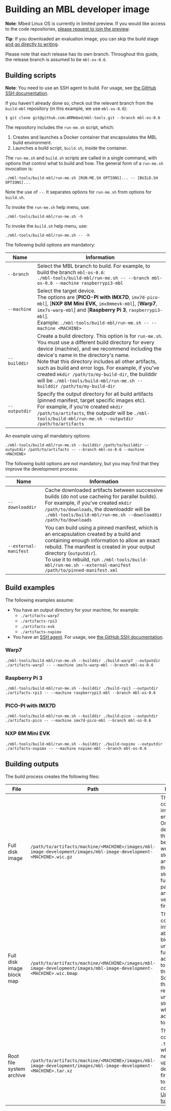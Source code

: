 # Building an MBL developer image

<span class="notes">**Note**: Mbed Linux OS is currently in limited preview. If you would like access to the code repositories, [please request to join the preview](https://os.mbed.com/linux-os/).</span>

<span class="tips">**Tip**: If you downloaded an evaluation image, you can skip the build stage [and go directly to writing]().</span>

Please note that each release has its own branch. Throughout this guide, the release branch is assumed to be `mbl-os-0.6`.

## Building scripts

<span class="notes">**Note**: You need to use an SSH agent to build. For usage, see [the GitHub SSH documentation](https://help.github.com/articles/generating-a-new-ssh-key-and-adding-it-to-the-ssh-agent/).</span>


If you haven't already done so, check out the relevant branch from the `build-mbl` repository (in this example, we use `mbl-os-0.6`):

```
$ git clone git@github.com:ARMmbed/mbl-tools.git --branch mbl-os-0.6
```

The repository includes the `run-me.sh` script, which:

1. Creates and launches a Docker container that encapsulates the MBL build environment.
1. Launches a build script, `build.sh`, inside the container.

The `run-me.sh` and `build.sh` scripts are called in a single command, with options that control what to build and how. The general form of a `run-me.sh` invocation is:

```
./mbl-tools/build-mbl/run-me.sh [RUN-ME.SH OPTIONS]... -- [BUILD.SH OPTIONS]...
```

<span class="tips">Note the use of `--`. It separates options for `run-me.sh` from options for `build.sh`.</span>

To invoke the `run-me.sh` help menu, use:

```
./mbl-tools/build-mbl/run-me.sh -h
```

To invoke the `build.sh` help menu, use:

```
./mbl-tools/build-mbl/run-me.sh -- -h
```

The following build options are mandatory:

| Name | Information |
| --- | --- |
| `--branch` | Select the MBL branch to build. For example, to build the branch `mbl-os-0.6`: <br>`./mbl-tools/build-mbl/run-me.sh -- --branch mbl-os-0.6 --machine raspberrypi3-mbl` |
| `--machine` | Select the target device. <br>The options are [**PICO-PI with IMX7D**, `imx7d-pico-mbl`], [**NXP 8M Mini EVK**, `imx8mmevk-mbl`], [**Warp7**, `imx7s-warp-mbl`] and [**Raspberry Pi 3**, `raspberrypi3-mbl`]. <br>Example: `./mbl-tools/build-mbl/run-me.sh -- --machine <MACHINE>` |
| `--builddir` | Create a build directory. This option is for `run-me.sh`. <br>You must use a different build directory for every device (machine), and we recommend including the device's name in the directory's name. <br>Note that this directory includes all other artifacts, such as build and error logs. For example, if you've created `mkdir /path/to/my-build-dir`, the builddir will be `./mbl-tools/build-mbl/run-me.sh --builddir /path/to/my-build-dir` |
| `--outputdir` | Specify the output directory for all build artifacts (pinned manifest, target specific images etc). <br>For example, if you're created `mkdir /path/to/artifacts`, the outpudir will be `./mbl-tools/build-mbl/run-me.sh --outputdir /path/to/artifacts` |

An example using all mandatory options:

```
./mbl-tools/build-mbl/run-me.sh --builddir /path/to/builddir --outputdir /path/to/artifacts -- --branch mbl-os-0.6 --machine <MACHINE>
```

The following build options are not mandatory, but you may find that they improve the development process:

| Name | Information |
| --- | --- |
| `--downloaddir` | Cache downloaded artifacts between successive builds (do not use cacheing for parallel builds). <br>For example, if you've created `mkdir /path/to/downloads`, the downloaddir will be `./mbl-tools/build-mbl/run-me.sh --downloaddir /path/to/downloads` |
| `--external-manifest` | You can build using a pinned manifest, which is an encapsulation created by a build and containing enough information to allow an exact rebuild. The manifest is created in your output directory (`outputdir`). <br>To use it to rebuild, run `./mbl-tools/build-mbl/run-me.sh --external-manifest /path/to/pinned-manifest.xml` |

## Build examples

The following examples assume:

* You have an output directory for your machine, for example:
    * `./artifacts-warp7`
    * `./artifacts-rpi3`
    * `./artifacts-evk`
    * `./artifacts-nxpimx`
* You have an [SSH agent](../getting-started/development-environment.html). For usage, see [the GitHub SSH documentation](https://help.github.com/articles/generating-a-new-ssh-key-and-adding-it-to-the-ssh-agent/).

<!--all of these have cloud credentials - I think that's wrong now-->


### Warp7

```
./mbl-tools/build-mbl/run-me.sh --builddir ./build-warp7 --outputdir ./artifacts-warp7 -- --machine imx7s-warp-mbl --branch mbl-os-0.6
```

### Raspberry Pi 3

```
./mbl-tools/build-mbl/run-me.sh --builddir ./build-rpi3 --outputdir ./artifacts-rpi3 -- --machine raspberrypi3-mbl --branch mbl-os-0.6
```

### PICO-PI with IMX7D

```
./mbl-tools/build-mbl/run-me.sh --builddir ./build-pico --outputdir ./artifacts-pico -- --machine imx7d-pico-mbl --branch mbl-os-0.6
```

### NXP 8M Mini EVK

```
./mbl-tools/build-mbl/run-me.sh --builddir ./build-nxpimx --outputdir ./artifacts-nxpimx -- --machine nxpimx-mbl --branch mbl-os-0.6
```


## Building outputs

The build process creates the following files:

| File | Path | Information |
| --- | --- | --- |
| Full disk image  | `/path/to/artifacts/machine/<MACHINE>/images/mbl-image-development/images/mbl-image-development-<MACHINE>.wic.gz` | This is a compressed image of the entire flash. Once decompressed, this image can be directly written to storage media, and initializes the device's storage with a full set of disk partitions and an initial version of firmware. |
| Full disk image block map | `/path/to/artifacts/machine/<MACHINE>/images/mbl-image-development/images/mbl-image-development-<MACHINE>.wic.bmap` | This is a file containing information about which blocks of the uncompressed full disk image actually need to be written to the device. Some blocks of the image represent unused storage space, which does not actually need to be written. |
| Root file system archive  | `/path/to/artifacts/machine/<MACHINE>/images/mbl-image-development/images/mbl-image-development-<MACHINE>.tar.xz` | This is a compressed `.tar` archive, which you need when you update the device firmware (this topic is covered [in the Updating MBL tutorial](../update/index.html)). |
